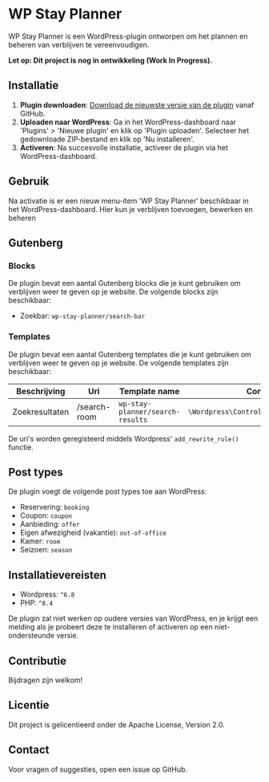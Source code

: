 # WP Stay Planner

WP Stay Planner is een WordPress-plugin ontworpen om het plannen en beheren van verblijven te vereenvoudigen.

**Let op: Dit project is nog in ontwikkeling (Work In Progress).**

## Installatie

1. **Plugin downloaden**: [Download de nieuwste versie van de plugin](https://github.com/nsmeele/wp-stay-planner/archive/refs/heads/main.zip) vanaf GitHub.
2. **Uploaden naar WordPress**: Ga in het WordPress-dashboard naar 'Plugins' > 'Nieuwe plugin' en klik op 'Plugin uploaden'. Selecteer het gedownloade ZIP-bestand en klik op 'Nu installeren'.
3. **Activeren**: Na succesvolle installatie, activeer de plugin via het WordPress-dashboard.

## Gebruik

Na activatie is er een nieuw menu-item 'WP Stay Planner' beschikbaar in het WordPress-dashboard. Hier kun je verblijven toevoegen, bewerken en beheren

## Gutenberg

### Blocks
De plugin bevat een aantal Gutenberg blocks die je kunt gebruiken om verblijven weer te geven op je website. De volgende blocks zijn beschikbaar:

- Zoekbar: `wp-stay-planner/search-bar`

### Templates
De plugin bevat een aantal Gutenberg templates die je kunt gebruiken om verblijven weer te geven op je website. De volgende templates zijn beschikbaar:

| Beschrijving | Uri           | Template name                    | Controller                               |
|----------------|---------------|----------------------------------|------------------------------------------|
| Zoekresultaten | /search-room  | `wp-stay-planner/search-results` | `\Wordpress\Controller\SearchController` |

De uri's worden geregisteerd middels Wordpress' `add_rewrite_rule()` functie.

## Post types

De plugin voegt de volgende post types toe aan WordPress:

- Reservering: `booking`
- Coupon: `coupon`
- Aanbieding: `offer`
- Eigen afwezigheid (vakantie): `out-of-office`
- Kamer: `room`
- Seizoen: `season`

## Installatievereisten

- Wordpress: `^6.8`
- PHP: `^8.4`

De plugin zal niet werken op oudere versies van WordPress, en je krijgt een melding als je probeert deze te installeren of activeren op een niet-ondersteunde versie.

## Contributie

Bijdragen zijn welkom!

## Licentie

Dit project is gelicentieerd onder de Apache License, Version 2.0.

## Contact

Voor vragen of suggesties, open een issue op GitHub.
